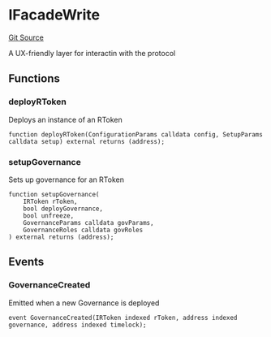 # IFacadeWrite
[Git Source](https://github.com/larrythecucumber321/protocol/blob/aabf2c9d4120808940fb3be9193cb66ea71ac351/contracts/interfaces/IFacadeWrite.sol)

A UX-friendly layer for interactin with the protocol


## Functions
### deployRToken

Deploys an instance of an RToken


```solidity
function deployRToken(ConfigurationParams calldata config, SetupParams calldata setup) external returns (address);
```

### setupGovernance

Sets up governance for an RToken


```solidity
function setupGovernance(
    IRToken rToken,
    bool deployGovernance,
    bool unfreeze,
    GovernanceParams calldata govParams,
    GovernanceRoles calldata govRoles
) external returns (address);
```

## Events
### GovernanceCreated
Emitted when a new Governance is deployed


```solidity
event GovernanceCreated(IRToken indexed rToken, address indexed governance, address indexed timelock);
```

